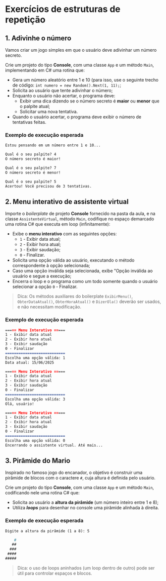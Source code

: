 # Exercícios de estruturas de repetição

## 1. Adivinhe o número

Vamos criar um jogo simples em que o usuário deve adivinhar um número secreto.

Crie um projeto do tipo **Console**, com uma classe `App` e um método `Main`, implementando em C# uma rotina que:

- Gera um número aleatório entre 1 e 10 (para isso, use o seguinte trecho de código: `int numero = new Random().Next(1, 11);`;
- Solicita ao usuário que tente adivinhar o número;
- Enquanto o usuário não acertar, o programa deve:
  - Exibir uma dica dizendo se o número secreto é **maior** ou **menor** que o palpite atual;
  - Solicitar uma nova tentativa.
- Quando o usuário acertar, o programa deve exibir o número de tentativas feitas.

### Exemplo de execução esperada

```markdown
Estou pensando em um número entre 1 e 10...

Qual é o seu palpite? 4
O número secreto é maior!

Qual é o seu palpite? 7  
O número secreto é menor!

Qual é o seu palpite? 5
Acertou! Você precisou de 3 tentativas.
```

## 2. Menu interativo de assistente virtual

Importe o _boilerplate_ de projeto **Console** fornecido na pasta da aula, e na classe `AssistenteVirtual`, método `Main`, codifique no espaço demarcado uma rotina C# que executa em loop (infinitamente):

- Exibe o **menu interativo** com as seguintes opções:
  - `1` - Exibir data atual;
  - `2` - Exibir hora atual;
  - `3` - Exibir saudação;
  - `0` - Finalizar.
- Solicita uma opção válida ao usuário, executando o método correspondente à opção selecionada;
- Caso uma opção inválida seja selecionada, exibe "Opção inválida ao usuário e segue a execução;
- Encerra o loop e o programa como um todo somente quando o usuário selecionar a opção `0` - Finalizar.

> Dica: Os métodos auxiliares do boilerplate `ExibirMenu()`, `ObterDataAtual()`, `ObterHoraAtual()` e `DizerOla()` deverão ser usados, e não necessitam modificação.

### Exemplo de execução esperada

```markdown
===== Menu Interativo =====
1 - Exibir data atual
2 - Exibir hora atual
3 - Exibir saudação
0 - Finalizar
===========================
Escolha uma opção válida: 1
Data atual: 15/06/2025

===== Menu Interativo =====
1 - Exibir data atual
2 - Exibir hora atual
3 - Exibir saudação
0 - Finalizar
===========================
Escolha uma opção válida: 3
Olá, usuário!

===== Menu Interativo =====
1 - Exibir data atual
2 - Exibir hora atual
3 - Exibir saudação
0 - Finalizar
===========================
Escolha uma opção válida: 0
Encerrando o assistente virtual. Até mais...
```

## 3. Pirâmide do Mario

Inspirado no famoso jogo do encanador, o objetivo é construir uma pirâmide de blocos com o caractere `#`, cuja altura é definida pelo usuário.

Crie um projeto do tipo **Console**, com uma classe `App` e um método `Main`, codificando nele uma rotina C# que:

- Solicita ao usuário a **altura da pirâmide** (um número inteiro entre 1 e 8);
- Utiliza **_loops_** para desenhar no console uma pirâmide alinhada à direita.

### Exemplo de execução esperada

```markdown
Digite a altura da pirâmide (1 a 8): 5

    #
   ##
  ###
 ####
#####
```

> Dica: o uso de loops aninhados (um loop dentro de outro) pode ser útil para controlar espaços e blocos.

